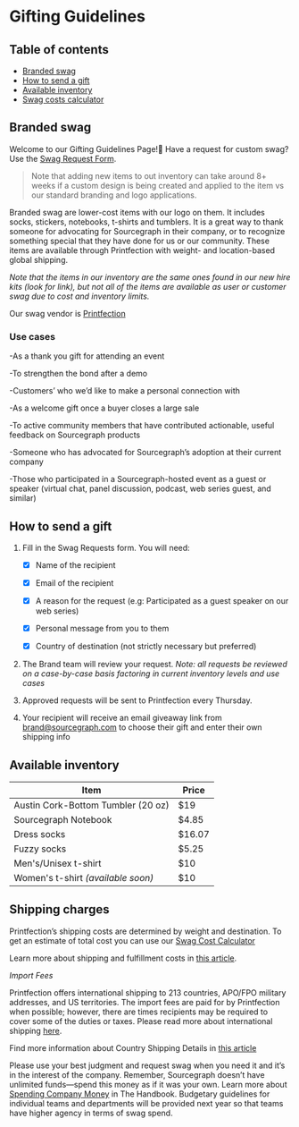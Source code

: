 # Gifting Guidelines

## Table of contents
- [Branded swag](#branded-swag)
- [How to send a gift](#how-to-send-a-gift)
- [Available inventory](#available-inventory)
- [Swag costs calculator](https://docs.google.com/spreadsheets/d/12qS2knJ75V5EXcm2Pjk9NKo7naJgMM9M_MOxAvyW-Oc/edit#gid=0)



## Branded swag

Welcome to our Gifting Guidelines Page!:gift: Have a request for custom swag? Use the [Swag Request Form](https://app.asana.com/0/1200419124213353/list).

>Note that adding new items to out inventory can take around 8+ weeks if a custom design is being created and applied to the item vs our standard branding and logo applications.

Branded swag are lower-cost items with our logo on them. It includes socks, stickers, notebooks, t-shirts and tumblers. It is a great way to thank someone for advocating for Sourcegraph in their company, or to recognize something special that they have done for us or our community. These items are available through Printfection with weight- and location-based global shipping.

*Note that the items in our inventory are the same ones found in our new hire kits (look for link), but not all of the items are available as user or customer swag due to cost and inventory limits.*

Our swag vendor is [Printfection](https://www.printfection.com/swag/)


### Use cases

-As a thank you gift for attending an event

-To strengthen the bond after a demo

-Customers’ who we’d like to make a personal connection with

-As a welcome gift once a buyer closes a large sale

-To active community members that have contributed actionable, useful feedback on Sourcegraph products

-Someone who has advocated for Sourcegraph’s adoption at their current company

-Those who participated in a Sourcegraph-hosted event as a guest or speaker (virtual chat, panel discussion, podcast, web series guest, and similar)


## How to send a gift 

1. Fill in the Swag Requests form. You will need:
    
    - [x] Name of the recipient
    - [x] Email of the recipient
    - [x] A reason for the request (e.g: Participated as a guest speaker on our web series)  
    - [x] Personal message from you to them
    - [x] Country of destination (not strictly necessary but preferred)  
    
  
2. The Brand team will review  your request. *Note: all requests be reviewed on a case-by-case basis factoring in current inventory levels and use cases*
3. Approved requests will be sent to Printfection every Thursday. 
4. Your recipient will receive an email giveaway link from brand@sourcegraph.com to choose their gift and enter their own shipping info


## Available inventory


|            **Item**                    |   **Price**   | 
|----------------------------------------|---------------|
| Austin Cork-Bottom Tumbler (20 oz)     |      $19      |
| Sourcegraph Notebook                   |     $4.85     |   
| Dress socks                            |     $16.07    |
| Fuzzy socks                            |     $5.25     |
| Men's/Unisex t-shirt                   |      $10      | 
| Women's t-shirt *(available soon)*     |      $10      | 



## Shipping charges

Printfection’s shipping costs are determined by weight and destination. To get an estimate of total cost you can use our [Swag Cost Calculator](https://docs.google.com/spreadsheets/d/12qS2knJ75V5EXcm2Pjk9NKo7naJgMM9M_MOxAvyW-Oc/edit#gid=0)

Learn more about shipping and fulfillment costs in [this article](https://help.printfection.com/hc/en-us/articles/204467034-Example-shipping-fulfillment-costs).

*Import Fees* 

Printfection offers international shipping to 213 countries, APO/FPO military addresses, and US territories. The import fees are paid for by Printfection when possible; however, there are times recipients may be required to cover some of the duties or taxes. Please read more about international shipping [here](https://help.printfection.com/hc/en-us/articles/201462224-International-shipping#:~:text=Printfection%20offers%20international%20shipping%20to,military%20addresses%2C%20and%20US%20territories).

Find more information about Country Shipping Details in [this article](https://help.printfection.com/hc/en-us/articles/114094181154-Country-shipping-details)

Please use your best judgment and request swag when you need it and it’s in the interest of the company. Remember, Sourcegraph doesn’t have unlimited funds—spend this money as if it was your own. Learn more about [Spending Company Money](https://about-docsite.sourcegraph.com/handbook/people-ops/spending-company-money#spending-company-money) in The Handbook. Budgetary guidelines for individual teams and departments will be provided next year so that teams have higher agency in terms of swag spend.



